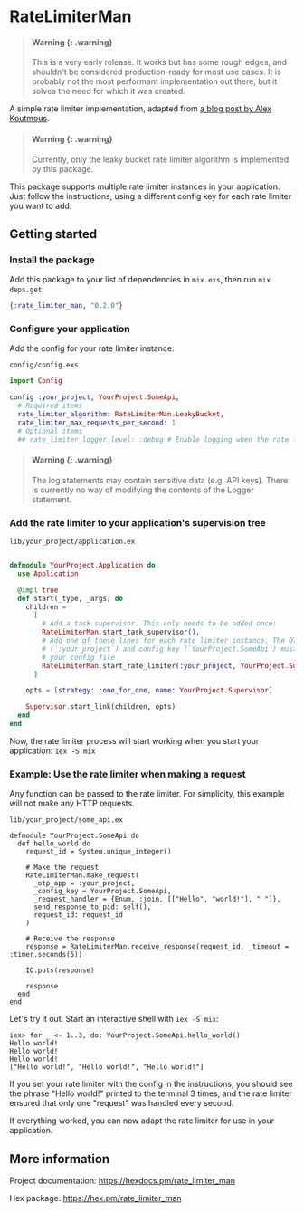 # RateLimiterMan

> #### Warning {: .warning}
>
> This is a very early release. It works but has some rough edges, and shouldn't be considered production-ready for most use cases. It is probably not the most performant implementation out there, but it solves the need for which it was created.

A simple rate limiter implementation, adapted from [a blog post by Alex Koutmous](https://akoutmos.com/post/rate-limiting-with-genservers/).

> #### Warning {: .warning}
>
> Currently, only the leaky bucket rate limiter algorithm is implemented by this package.

This package supports multiple rate limiter instances in your application. Just follow the instructions, using a different config key for each rate limiter you want to add.

## Getting started

### Install the package

Add this package to your list of dependencies in `mix.exs`, then run `mix deps.get`:

```elixir
{:rate_limiter_man, "0.2.0"}
```

### Configure your application

Add the config for your rate limiter instance:

`config/config.exs`
```elixir
import Config

config :your_project, YourProject.SomeApi,
  # Required items
  rate_limiter_algorithm: RateLimiterMan.LeakyBucket,
  rate_limiter_max_requests_per_second: 1
  # Optional items
  ## rate_limiter_logger_level: :debug # Enable logging when the rate limiter handles a request
```

> #### Warning {: .warning}
>
> The log statements may contain sensitive data (e.g. API keys). There is currently no way of
> modifying the contents of the Logger statement.

### Add the rate limiter to your application's supervision tree

`lib/your_project/application.ex`
```elixir

defmodule YourProject.Application do
  use Application

  @impl true
  def start(_type, _args) do
    children =
      [
        # Add a task supervisor. This only needs to be added once:
        RateLimiterMan.start_task_supervisor(),
        # Add one of these lines for each rate limiter instance. The OTP app name
        # (`:your_project`) and config key (`YourProject.SomeApi`) must match the keys used in
        # your config file
        RateLimiterMan.start_rate_limiter(:your_project, YourProject.SomeApi)
      ]

    opts = [strategy: :one_for_one, name: YourProject.Supervisor]

    Supervisor.start_link(children, opts)
  end
end
```

Now, the rate limiter process will start working when you start your application: `iex -S mix`

### Example: Use the rate limiter when making a request

Any function can be passed to the rate limiter. For simplicity, this example will not make any HTTP requests.

`lib/your_project/some_api.ex`
```
defmodule YourProject.SomeApi do
  def hello_world do
    request_id = System.unique_integer()

    # Make the request
    RateLimiterMan.make_request(
      _otp_app = :your_project,
      _config_key = YourProject.SomeApi,
      _request_handler = {Enum, :join, [["Hello", "world!"], " "]},
      send_response_to_pid: self(),
      request_id: request_id
    )

    # Receive the response
    response = RateLimiterMan.receive_response(request_id, _timeout = :timer.seconds(5))

    IO.puts(response)

    response
  end
end
```

Let's try it out. Start an interactive shell with `iex -S mix`:

```
iex> for _ <- 1..3, do: YourProject.SomeApi.hello_world()
Hello world!
Hello world!
Hello world!
["Hello world!", "Hello world!", "Hello world!"]
```

If you set your rate limiter with the config in the instructions, you should see the phrase "Hello world!" printed to the terminal 3 times, and the rate limiter ensured that only one "request" was handled every second.

If everything worked, you can now adapt the rate limiter for use in your application.

## More information

Project documentation: https://hexdocs.pm/rate_limiter_man

Hex package: https://hex.pm/rate_limiter_man
